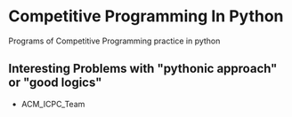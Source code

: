 # Competitive Programming In Python
Programs of Competitive Programming practice in python

## Interesting Problems with "pythonic approach" or "good logics"
- ACM_ICPC_Team
